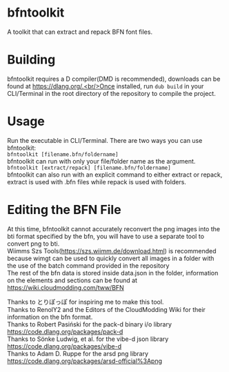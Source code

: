 # bfntoolkit
A toolkit that can extract and repack BFN font files.

# Building
bfntoolkit requires a D compiler(DMD is recommended), downloads can be found at https://dlang.org/.<br/>Once installed, run `dub build` in your CLI/Terminal in the 
root directory of the repository to compile the project.

# Usage
Run the executable in CLI/Terminal. There are two ways you can use bfntoolkit:
<br/>`bfntoolkit [filename.bfn/foldername]`
<br/>bfntoolkit can run with only your file/folder name as the argument.
<br/>`bfntoolkit [extract/repack] [filename.bfn/foldername]`
<br/>bfntoolkit can also run with an explicit command to either extract or repack, extract is used with .bfn files while repack is used with folders.

# Editing the BFN File
At this time, bfntoolkit cannot accurately reconvert the png images into the bti format specified by the bfn, you will have to use a separate tool to convert png to bti.
<br/>Wiimms Szs Tools(https://szs.wiimm.de/download.html) is recommended because wimgt can be used to quickly convert all images in a folder with the use of the 
batch command provided in the repository
<br/>The rest of the bfn data is stored inside data.json in the folder, information on the elements and sections can be found at https://wiki.cloudmodding.com/tww/BFN


Thanks to とりぽっぽ for inspiring me to make this tool.
<br/>Thanks to RenolY2 and the Editors of the CloudModding Wiki for their information on the bfn format.
<br/>Thanks to Robert Pasiński for the pack-d binary i/o library https://code.dlang.org/packages/pack-d
<br/>Thanks to Sönke Ludwig, et al. for the vibe-d json library https://code.dlang.org/packages/vibe-d
<br/>Thanks to Adam D. Ruppe for the arsd png library https://code.dlang.org/packages/arsd-official%3Apng
